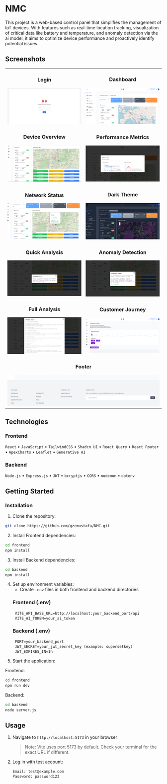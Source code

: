 # NMC

This project is a web-based control panel that simplifies the management of IoT devices. With features such as real-time location tracking, visualization of critical data like battery and temperature, and anomaly detection via the ai model, it aims to optimize device performance and proactively identify potential issues. 

## Screenshots

<div align="center">

<table>
<tr>
<td width="50%">
<h3 align="center">Login</h3>
<img src="./frontend/src/assets/login.png" alt="Login">
</td>
<td width="50%">
<h3 align="center">Dashboard</h3>
<img src="./frontend/src/assets/dashboard-1.png" alt="Dashboard 1">
</td>
</tr>

<tr>
<td width="50%">
<h3 align="center">Device Overview</h3>
<img src="./frontend/src/assets/dashboard-2.png" alt="Dashboard 2">
</td>
<td width="50%">
<h3 align="center">Performance Metrics</h3>
<img src="./frontend/src/assets/dashboard-3.png" alt="Dashboard 3">
</td>
</tr>

<tr>
<td width="50%">
<h3 align="center">Network Status</h3>
<img src="./frontend/src/assets/dashboard-4.png" alt="Dashboard 4">
</td>
<td width="50%">
<h3 align="center">Dark Theme</h3>
<img src="./frontend/src/assets/dashboard-dark-5.png" alt="Dark Mode">
</td>
</tr>

<tr>
<td width="50%">
<h3 align="center">Quick Analysis</h3>
<img src="./frontend/src/assets/quick-analysis.png" alt="Quick Analysis">
</td>
<td width="50%">
<h3 align="center">Anomaly Detection</h3>
<img src="./frontend/src/assets/anomaly-analysis.png" alt="Anomaly Analysis">
</td>
</tr>

<tr>
<td width="50%">
<h3 align="center">Full Analysis</h3>
<img src="./frontend/src/assets/full-analysis.png" alt="Full Analysis">
</td>
<td width="50%">
<h3 align="center">Customer Journey</h3>
<img src="./frontend/src/assets/customer-journey.png" alt="Customer Journey">
</td>
</tr>

<tr>
<td colspan="2">
<h3 align="center">Footer</h3>
<img src="./frontend/src/assets/footer.png" alt="Footer" style="width: 100%;">
</td>
</tr>
</table>

</div>

##  Technologies

### Frontend
`React` • `JavaScript` • `TailwindCSS` • `Shadcn UI` • `React Query` • `React Router` •  `ApexCharts` • `Leaflet` • `Generative AI`

### Backend
`Node.js` • `Express.js` • `JWT` • `bcryptjs` • `CORS` • `nodemon` • `dotenv`


##  Getting Started

### Installation

1. Clone the repository:
```bash
git clone https://github.com/gzcmustafa/NMC.git
```

2. Install Frontend dependencies:
```bash
cd frontend
npm install
```

3. Install Backend dependencies:
```bash
cd backend
npm install
```

4. Set up environment variables:
   - Create `.env` files in both frontend and backend directories
   ### Frontend (.env)
   ```env
    VITE_API_BASE_URL=http://localhost:your_backend_port/api
    VITE_AI_TOKEN=your_ai_token
   ```
   ### Backend (.env)
   ```env
    PORT=your_backend_port
    JWT_SECRET=your_jwt_secret_key (example: supersetkey)
    JWT_EXPIRES_IN=1h
   ```
5. Start the application:

Frontend:
```bash
cd frontend
npm run dev
```

Backend:
```bash
cd backend
node server.js
```

##  Usage

1. Navigate to `http://localhost:5173` in your browser
   > Note: Vite uses port 5173 by default. Check your terminal for the exact URL if different.

2. Log in with test account:
   ```
   Email: test@example.com
   Password: password123
   ```
   
